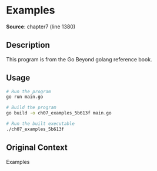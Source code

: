 # Examples

**Source**: chapter7 (line 1380)

## Description

This program is from the Go Beyond golang reference book.

## Usage

```bash
# Run the program
go run main.go

# Build the program
go build -o ch07_examples_5b613f main.go

# Run the built executable
./ch07_examples_5b613f
```

## Original Context

Examples
